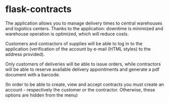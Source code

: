 # flask-contracts 

The application allows you to manage delivery times to central warehouses and logistics centers. Thanks to the application: downtime is minimized and warehouse operation is optimized, which will reduce costs.

Customers and contractors of supplies will be able to log in to the application (verification of the account by e-mail (HTML styles) to the address provided).

Only customers of deliveries will be able to issue orders, while contractors will be able to reserve available delivery appointments and generate a pdf document with a barcode.

(In order to be able to create, view and accept contracts you must create an account - respectively the customer or the contractor. Otherwise, these options are hidden from the menu)
